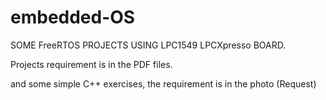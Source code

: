 # embedded-OS

SOME FreeRTOS PROJECTS USING LPC1549 LPCXpresso BOARD.

Projects requirement is in the PDF files.

and some simple C++ exercises, the requirement is in the photo (Request)
